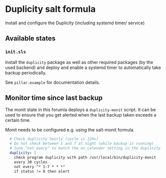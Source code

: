# Duplicity salt formula

Install and configure the Duplicity (including systemd timer/ service)


## Available states

### ``init.sls``

Install the `duplicity` package as well as other required packages (by the used
backend) and deploy and enable a systemd timer to automatically take backup
periodically.

See `pillar.example` for documentation details.


## Monitor time since last backup

The monit state in this forumla deploys a `duplicity-monit` script. It can be used to ensure that you get alerted when the last backup taken exceeds a certain time.

Monit needs to be configured e.g. using the salt-monit formula.

```yaml
  # Check duplicity hourly (cycle is 120s)
  # Do not check between 1 and 7 at night (while backup is running)
  # tune "not every" to match the on_calendar setting in the duplicity pillar
  duplicity: |
    check program duplicity with path /usr/local/bin/duplicity-monit
    every 30 cycles
    not every "* 1-7 * * *"
    if status != 0 then alert
```
